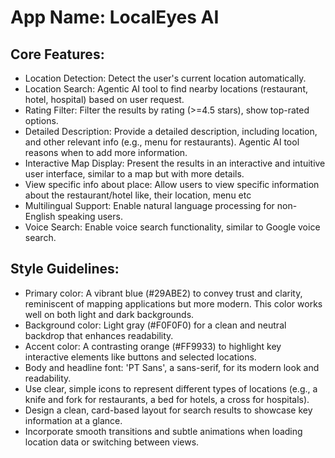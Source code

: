 # **App Name**: LocalEyes AI

## Core Features:

- Location Detection: Detect the user's current location automatically.
- Location Search: Agentic AI tool to find nearby locations (restaurant, hotel, hospital) based on user request.
- Rating Filter: Filter the results by rating (>=4.5 stars), show top-rated options.
- Detailed Description: Provide a detailed description, including location, and other relevant info (e.g., menu for restaurants). Agentic AI tool reasons when to add more information.
- Interactive Map Display: Present the results in an interactive and intuitive user interface, similar to a map but with more details.
- View specific info about place: Allow users to view specific information about the restaurant/hotel like, their location, menu etc
- Multilingual Support: Enable natural language processing for non-English speaking users.
- Voice Search: Enable voice search functionality, similar to Google voice search.

## Style Guidelines:

- Primary color: A vibrant blue (#29ABE2) to convey trust and clarity, reminiscent of mapping applications but more modern. This color works well on both light and dark backgrounds.
- Background color: Light gray (#F0F0F0) for a clean and neutral backdrop that enhances readability.
- Accent color: A contrasting orange (#FF9933) to highlight key interactive elements like buttons and selected locations.
- Body and headline font: 'PT Sans', a sans-serif, for its modern look and readability.
- Use clear, simple icons to represent different types of locations (e.g., a knife and fork for restaurants, a bed for hotels, a cross for hospitals).
- Design a clean, card-based layout for search results to showcase key information at a glance.
- Incorporate smooth transitions and subtle animations when loading location data or switching between views.